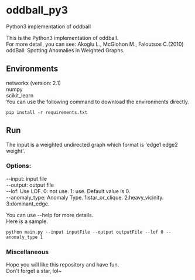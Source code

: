 # oddball_py3
Python3 implementation of oddball

This is the Python3 implementation of oddball.  
For more detail, you can see: Akoglu L., McGlohon M., Faloutsos C.(2010) oddBall: Spotting Anomalies in Weighted Graphs.

## Environments
networkx (version: 2.1)  
numpy  
scikit_learn  
You can use the following command to download the environments directly.
```
pip install -r requirements.txt
```

## Run
The input is a weighted undirected graph which format is 'edge1 edge2 weight'.  
### Options:  
  --input: input file  
  --output: output file  
  --lof: Use LOF. 0: not use. 1: use. Default value is 0.  
  --anomaly_type: Anomaly Type. 1:star_or_clique. 2:heavy_vicinity. 3:dominant_edge.

You can use --help for more details.  
Here is a sample.
```
python main.py --input inputFile --output outputFile --lof 0 --anomaly_type 1
```

### Miscellaneous
Hope you will like this repository and have fun.  
Don't forget a star, lol~
